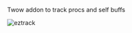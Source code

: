 Twow addon to track procs and self buffs

![eztrack](https://github.com/user-attachments/assets/bdd5e1aa-80d6-48f5-8167-87e96c421e78)
